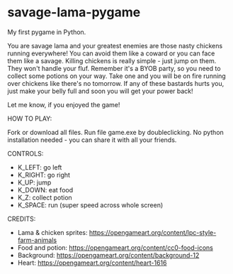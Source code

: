 # savage-lama-pygame
My first pygame in Python.

You are savage lama and your greatest enemies are those nasty chickens running everywhere! You can avoid them like a coward or you can face them like a savage. Killing chickens is really simple - just jump on them. They won't handle your fluf. Remember it's a BYOB party, so you need to collect some potions on your way. Take one and you will be on fire running over chickens like there's no tomorrow. If any of these bastards hurts you, just make your belly full and soon you will get your power back!

Let me know, if you enjoyed the game!

HOW TO PLAY:

Fork or download all files. Run file game.exe by doubleclicking. No python installation needed - you can share it with all your friends.

CONTROLS:
* K_LEFT:  go left
* K_RIGHT: go right
* K_UP: jump
* K_DOWN: eat food
* K_Z: collect potion
* K_SPACE: run (super speed across whole screen)

CREDITS:
* Lama & chicken sprites: https://opengameart.org/content/lpc-style-farm-animals
* Food and potion: https://opengameart.org/content/cc0-food-icons
* Background: https://opengameart.org/content/background-12
* Heart: https://opengameart.org/content/heart-1616
